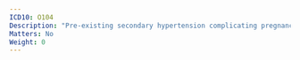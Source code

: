 ```yaml
---
ICD10: O104
Description: "Pre-existing secondary hypertension complicating pregnancy, childbirth and the puerperium"
Matters: No
Weight: 0
---
```


